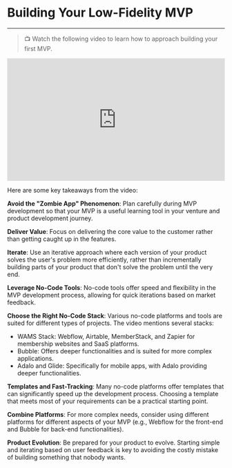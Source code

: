 # Building Your Low-Fidelity MVP

---

> 📺 Watch the following video to learn how to approach building your first MVP.

<div style="position: relative; padding-bottom: 56.25%; height: 0;"><iframe src="https://www.youtube.com/embed/oC7PTSk7NFk" title="YouTube video player" frameborder="0" allow="accelerometer; autoplay; clipboard-write; encrypted-media; gyroscope; picture-in-picture" allowfullscreen style="position: absolute; top: 0; left: 0; width: 100%; height: 100%;"></iframe></div>

Here are some key takeaways from the video:

**Avoid the "Zombie App" Phenomenon**: Plan carefully during MVP development so that your MVP is a useful learning tool in your venture and product development journey.

**Deliver Value**: Focus on delivering the core value to the customer rather than getting caught up in the features. 

**Iterate**: Use an iterative approach where each version of your product solves the user's problem more efficiently, rather than incrementally building parts of your product that don't solve the problem until the very end.

**Leverage No-Code Tools**: No-code tools offer speed and flexibility in the MVP development process, allowing for quick iterations based on market feedback.

**Choose the Right No-Code Stack**: Various no-code platforms and tools are suited for different types of projects. The video mentions several stacks:
  - WAMS Stack: Webflow, Airtable, MemberStack, and Zapier for membership websites and SaaS platforms.
  - Bubble: Offers deeper functionalities and is suited for more complex applications.
  - Adalo and Glide: Specifically for mobile apps, with Adalo providing deeper functionalities.

**Templates and Fast-Tracking**: Many no-code platforms offer templates that can significantly speed up the development process. Choosing a template that meets most of your requirements can be a practical starting point.

**Combine Platforms**: For more complex needs, consider using different platforms for different aspects of your MVP (e.g., Webflow for the front-end and Bubble for back-end functionalities).

**Product Evolution**: Be prepared for your product to evolve. Starting simple and iterating based on user feedback is key to avoiding the costly mistake of building something that nobody wants.
